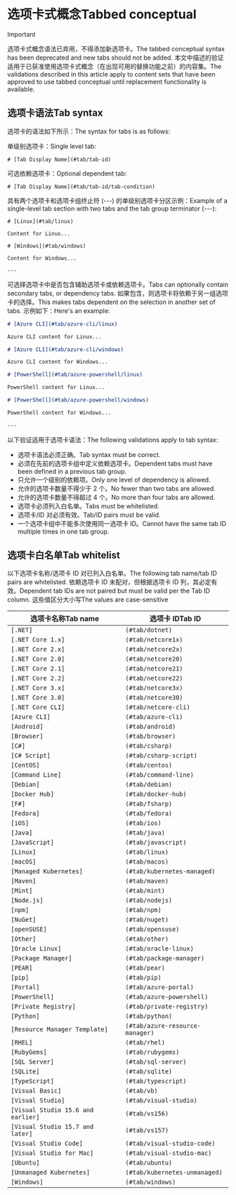 # <a name="tabbed-conceptual"></a><span data-ttu-id="a24ea-101">选项卡式概念</span><span class="sxs-lookup"><span data-stu-id="a24ea-101">Tabbed conceptual</span></span>

> [!IMPORTANT]
> <span data-ttu-id="a24ea-102">选项卡式概念语法已弃用，不得添加新选项卡。</span><span class="sxs-lookup"><span data-stu-id="a24ea-102">The tabbed conceptual syntax has been deprecated and new tabs should not be added.</span></span> <span data-ttu-id="a24ea-103">本文中描述的验证适用于已获准使用选项卡式概念（在出现可用的替换功能之前）的内容集。</span><span class="sxs-lookup"><span data-stu-id="a24ea-103">The validations described in this article apply to content sets that have been approved to use tabbed conceptual until replacement functionality is available.</span></span>

## <a name="tab-syntax"></a><span data-ttu-id="a24ea-104">选项卡语法</span><span class="sxs-lookup"><span data-stu-id="a24ea-104">Tab syntax</span></span>

<span data-ttu-id="a24ea-105">选项卡的语法如下所示：</span><span class="sxs-lookup"><span data-stu-id="a24ea-105">The syntax for tabs is as follows:</span></span>

<span data-ttu-id="a24ea-106">单级别选项卡：</span><span class="sxs-lookup"><span data-stu-id="a24ea-106">Single level tab:</span></span>

`# [Tab Display Name](#tab/tab-id)`

<span data-ttu-id="a24ea-107">可选依赖选项卡：</span><span class="sxs-lookup"><span data-stu-id="a24ea-107">Optional dependent tab:</span></span>

`# [Tab Display Name](#tab/tab-id/tab-condition)`

<span data-ttu-id="a24ea-108">具有两个选项卡和选项卡组终止符 (---) 的单级别选项卡分区示例：</span><span class="sxs-lookup"><span data-stu-id="a24ea-108">Example of a single-level tab section with two tabs and the tab group terminator (---):</span></span>

```
# [Linux](#tab/linux)

Content for Linux...

# [Windows](#tab/windows)

Content for Windows...

---
```

<span data-ttu-id="a24ea-109">可选择选项卡中是否包含辅助选项卡或依赖选项卡。</span><span class="sxs-lookup"><span data-stu-id="a24ea-109">Tabs can optionally contain secondary tabs, or dependency tabs.</span></span> <span data-ttu-id="a24ea-110">如果包含，则选项卡将依赖于另一组选项卡的选择。</span><span class="sxs-lookup"><span data-stu-id="a24ea-110">This makes tabs dependent on the selection in another set of tabs.</span></span> <span data-ttu-id="a24ea-111">示例如下：</span><span class="sxs-lookup"><span data-stu-id="a24ea-111">Here's an example:</span></span>

```markdown
# [Azure CLI](#tab/azure-cli/linux)

Azure CLI content for Linux...

# [Azure CLI](#tab/azure-cli/windows)

Azure CLI content for Windows...

# [PowerShell](#tab/azure-powershell/linux)

PowerShell content for Linux...

# [PowerShell](#tab/azure-powershell/windows)

PowerShell content for Windows...

---
```

<span data-ttu-id="a24ea-112">以下验证适用于选项卡语法：</span><span class="sxs-lookup"><span data-stu-id="a24ea-112">The following validations apply to tab syntax:</span></span>

- <span data-ttu-id="a24ea-113">选项卡语法必须正确。</span><span class="sxs-lookup"><span data-stu-id="a24ea-113">Tab syntax must be correct.</span></span>
- <span data-ttu-id="a24ea-114">必须在先前的选项卡组中定义依赖选项卡。</span><span class="sxs-lookup"><span data-stu-id="a24ea-114">Dependent tabs must have been defined in a previous tab group.</span></span>
- <span data-ttu-id="a24ea-115">只允许一个级别的依赖项。</span><span class="sxs-lookup"><span data-stu-id="a24ea-115">Only one level of dependency is allowed.</span></span>
- <span data-ttu-id="a24ea-116">允许的选项卡数量不得少于 2 个。</span><span class="sxs-lookup"><span data-stu-id="a24ea-116">No fewer than two tabs are allowed.</span></span>
- <span data-ttu-id="a24ea-117">允许的选项卡数量不得超过 4 个。</span><span class="sxs-lookup"><span data-stu-id="a24ea-117">No more than four tabs are allowed.</span></span>
- <span data-ttu-id="a24ea-118">选项卡必须列入白名单。</span><span class="sxs-lookup"><span data-stu-id="a24ea-118">Tabs must be whitelisted.</span></span>
- <span data-ttu-id="a24ea-119">选项卡/ID 对必须有效。</span><span class="sxs-lookup"><span data-stu-id="a24ea-119">Tab/ID pairs must be valid.</span></span>
- <span data-ttu-id="a24ea-120">一个选项卡组中不能多次使用同一选项卡 ID。</span><span class="sxs-lookup"><span data-stu-id="a24ea-120">Cannot have the same tab ID multiple times in one tab group.</span></span>

## <a name="tab-whitelist"></a><span data-ttu-id="a24ea-121">选项卡白名单</span><span class="sxs-lookup"><span data-stu-id="a24ea-121">Tab whitelist</span></span>

<span data-ttu-id="a24ea-122">以下选项卡名称/选项卡 ID 对已列入白名单。</span><span class="sxs-lookup"><span data-stu-id="a24ea-122">The following tab name/tab ID pairs are whitelisted.</span></span> <span data-ttu-id="a24ea-123">依赖选项卡 ID 未配对，但根据选项卡 ID 列，其必定有效。</span><span class="sxs-lookup"><span data-stu-id="a24ea-123">Dependent tab IDs are not paired but must be valid per the Tab ID column.</span></span> <span data-ttu-id="a24ea-124">这些值区分大小写</span><span class="sxs-lookup"><span data-stu-id="a24ea-124">The values are case-sensitive</span></span>

|<span data-ttu-id="a24ea-125">选项卡名称</span><span class="sxs-lookup"><span data-stu-id="a24ea-125">Tab name</span></span>              |<span data-ttu-id="a24ea-126">选项卡 ID</span><span class="sxs-lookup"><span data-stu-id="a24ea-126">Tab ID</span></span>            |
|----------------------|------------------|
|`[.NET]`              |`(#tab/dotnet)`   |
|`[.NET Core 1.x]`     |`(#tab/netcore1x)`|
|`[.NET Core 2.x]`     |`(#tab/netcore2x)`|
|`[.NET Core 2.0]`     |`(#tab/netcore20)`|
|`[.NET Core 2.1]`     |`(#tab/netcore21)`|
|`[.NET Core 2.2]`     |`(#tab/netcore22)`|
|`[.NET Core 3.x]`     |`(#tab/netcore3x)`|
|`[.NET Core 3.0]`     |`(#tab/netcore30)`|
|`[.NET Core CLI]`     |`(#tab/netcore-cli)`|
|`[Azure CLI]`         |`(#tab/azure-cli)`|
|`[Android]`           |`(#tab/android)`  |
|`[Browser]`           |`(#tab/browser)`  |
|`[C#]`                |`(#tab/csharp)`   |
|`[C# Script]`         |`(#tab/csharp-script)`|
|`[CentOS]`            |`(#tab/centos)`|
|`[Command Line]`      |`(#tab/command-line)`|
|`[Debian]`            |`(#tab/debian)`|
|`[Docker Hub]`        |`(#tab/docker-hub)`|
|`[F#]`                |`(#tab/fsharp)`|
|`[Fedora]`            |`(#tab/fedora)`|
|`[iOS]`               |`(#tab/ios)`      |
|`[Java]`              |`(#tab/java)`|
|`[JavaScript]`        |`(#tab/javascript)`|
|`[Linux]`             |`(#tab/linux)`    |
|`[macOS]`             |`(#tab/macos)`    |
|`[Managed Kubernetes]`|`(#tab/kubernetes-managed)`|
|`[Maven]`             |`(#tab/maven)`|
|`[Mint]`              |`(#tab/mint)`|
|`[Node.js]`           |`(#tab/nodejs)`|
|`[npm]`               |`(#tab/npm)` |
|`[NuGet]`             |`(#tab/nuget)`|
|`[openSUSE]`          |`(#tab/opensuse)`|
|`[Other]`             |`(#tab/other)` |
|`[Oracle Linux]`      |`(#tab/oracle-linux)`|
|`[Package Manager]`   |`(#tab/package-manager)` |
|`[PEAR]`              |`(#tab/pear)`|
|`[pip]`               |`(#tab/pip)`|
|`[Portal]`            |`(#tab/azure-portal)`    |
|`[PowerShell]`        |`(#tab/azure-powershell)`|
|`[Private Registry]`  |`(#tab/private-registry)`|
|`[Python]`            |`(#tab/python)`|
|`[Resource Manager Template]`|`(#tab/azure-resource-manager)`|
|`[RHEL]`              |`(#tab/rhel)`|
|`[RubyGems]`          |`(#tab/rubygems)`|
|`[SQL Server]`        |`(#tab/sql-server)`|
|`[SQLite]`            |`(#tab/sqlite)`|
|`[TypeScript]`        |`(#tab/typescript)`|
|`[Visual Basic]`      |`(#tab/vb)` |
|`[Visual Studio]`     |`(#tab/visual-studio)`|
|`[Visual Studio 15.6 and earlier]`|`(#tab/vs156)`|
|`[Visual Studio 15.7 and later]`  |`(#tab/vs157)`|
|`[Visual Studio Code]`            |`(#tab/visual-studio-code)`|
|`[Visual Studio for Mac]`         |`(#tab/visual-studio-mac)`|
|`[Ubuntu]`                        |`(#tab/ubuntu)`|
|`[Unmanaged Kubernetes]`          |`(#tab/kubernetes-unmanaged)`|
|`[Windows]`   |`(#tab/windows)`   |